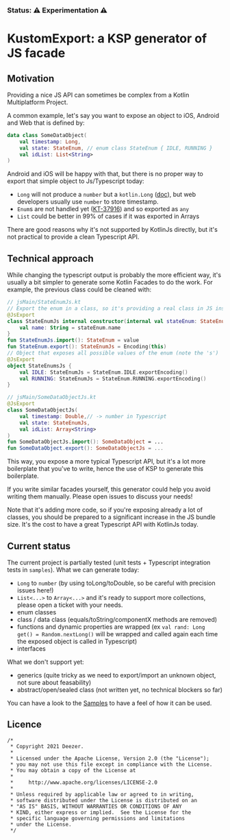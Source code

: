 ### Status: ⚠ Experimentation ⚠
# KustomExport: a KSP generator of JS facade

## Motivation
Providing a nice JS API can sometimes be complex from a Kotlin Multiplatform Project.

A common example, let's say you want to expose an object to iOS, Android and Web that is defined by: 
```kotlin
data class SomeDataObject(
    val timestamp: Long,
    val state: StateEnum, // enum class StateEnum { IDLE, RUNNING }
    val idList: List<String>
)
```
Android and iOS will be happy with that, but there is no proper way to export that simple object to Js/Typescript today:
- `Long` will not produce a `number` but a `kotlin.Long` ([doc](https://kotlinlang.org/docs/js-to-kotlin-interop.html#kotlin-types-in-javascript)), but web developers usually use `number` to store timestamp.
- `Enum`s are not handled yet ([KT-37916](https://youtrack.jetbrains.com/issue/KT-37916)) and so exported as `any`
- `List` could be better in 99% of cases if it was exported in Arrays

There are good reasons why it's not supported by KotlinJs directly, but it's not practical to provide a clean Typescript API.

## Technical approach

While changing the typescript output is probably the more efficient way, it's usually a bit simpler to generate some Kotlin Facades to do the work. For example, the previous class could be cleaned with:

```kotlin
// jsMain/StateEnumJs.kt
// Export the enum in a class, so it's providing a real class in JS instead of 'any'
@JsExport
class StateEnumJs internal constructor(internal val stateEnum: StateEnum) {
    val name: String = stateEnum.name
}
fun StateEnumJs.import(): StateEnum = value
fun StateEnum.export(): StateEnumJs = Encoding(this)
// Object that exposes all possible values of the enum (note the 's')
@JsExport
object StateEnumsJs {
    val IDLE: StateEnumJs = StateEnum.IDLE.exportEncoding()
    val RUNNING: StateEnumJs = StateEnum.RUNNING.exportEncoding()
}

// jsMain/SomeDataObjectJs.kt
@JsExport
class SomeDataObjectJs(
    val timestamp: Double,// -> number in Typescript
    val state: StateEnumJs,
    val idList: Array<String>
)
fun SomeDataObjectJs.import(): SomeDataObject = ...
fun SomeDataObject.export(): SomeDataObjectJs = ...
```

This way, you expose a more typical Typescript API, but it's a lot more boilerplate that you've to write, hence the use of KSP to generate this boilerplate.

If you write similar facades yourself, this generator could help you avoid writing them manually. Please open issues to discuss your needs!

Note that it's adding more code, so if you're exposing already a lot of classes, you should be prepared to a significant increase in the JS bundle size. It's the cost to have a great Typescript API with KotlinJs today.

## Current status

The current project is partially tested (unit tests + Typescript integration tests in `samples`).
What we can generate today: 
- `Long` to `number` (by using toLong/toDouble, so be careful with precision issues here!)
- `List<...>` to `Array<...>` and it's ready to support more collections, please open a ticket with your needs.
- enum classes
- class / data class (equals/toString/componentX methods are removed)
- functions and dynamic properties are wrapped (ex `val rand: Long get() = Random.nextLong()` will be wrapped and called again each time the exposed object is called in Typescript)
- interfaces

What we don't support yet:
- generics (quite tricky as we need to export/import an unknown object, not sure about feasability)
- abstract/open/sealed class (not written yet, no technical blockers so far)

You can have a look to the [Samples](samples/src/commonMain/kotlin/sample) to have a feel of how it can be used.


## Licence
```
/*
 * Copyright 2021 Deezer.
 *
 * Licensed under the Apache License, Version 2.0 (the "License");
 * you may not use this file except in compliance with the License.
 * You may obtain a copy of the License at
 *
 *     http://www.apache.org/licenses/LICENSE-2.0
 *
 * Unless required by applicable law or agreed to in writing,
 * software distributed under the License is distributed on an
 * "AS IS" BASIS, WITHOUT WARRANTIES OR CONDITIONS OF ANY
 * KIND, either express or implied.  See the License for the
 * specific language governing permissions and limitations
 * under the License.
 */
```
